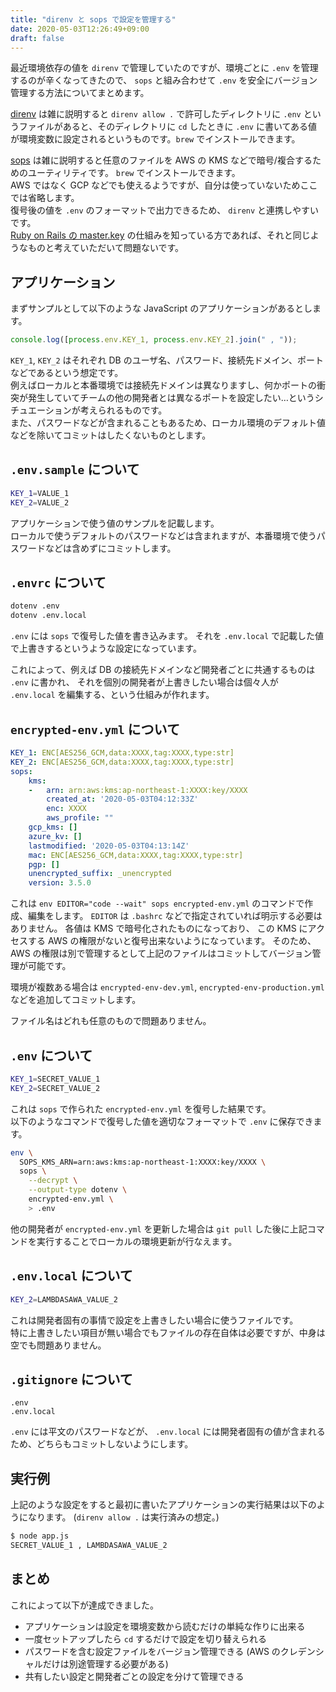 ```yaml
---
title: "direnv と sops で設定を管理する"
date: 2020-05-03T12:26:49+09:00
draft: false
---
```


最近環境依存の値を `direnv` で管理していたのですが、環境ごとに `.env` を管理するのが辛くなってきたので、 `sops` と組み合わせて `.env` を安全にバージョン管理する方法についてまとめます。

[direnv](https://github.com/direnv/direnv) は雑に説明すると `direnv allow .` で許可したディレクトリに `.env` というファイルがあると、そのディレクトリに `cd` したときに `.env` に書いてある値が環境変数に設定されるというものです。`brew` でインストールできます。  

[sops](https://github.com/mozilla/sops) は雑に説明すると任意のファイルを AWS の KMS などで暗号/複合するためのユーティリティです。 `brew` でインストールできます。  
AWS ではなく GCP などでも使えるようですが、自分は使っていないためここでは省略します。  
復号後の値を `.env` のフォーマットで出力できるため、 `direnv` と連携しやすいです。  
[Ruby on Rails の master.key](https://railsguides.jp/5_2_release_notes.html#credential%E7%AE%A1%E7%90%86) の仕組みを知っている方であれば、それと同じようなものと考えていただいて問題ないです。

## アプリケーション

まずサンプルとして以下のような JavaScript のアプリケーションがあるとします。

```javascript
console.log([process.env.KEY_1, process.env.KEY_2].join(" , "));
```

`KEY_1`, `KEY_2` はそれぞれ DB のユーザ名、パスワード、接続先ドメイン、ポートなどであるという想定です。  
例えばローカルと本番環境では接続先ドメインは異なりますし、何かポートの衝突が発生していてチームの他の開発者とは異なるポートを設定したい…というシチュエーションが考えられるものです。  
また、パスワードなどが含まれることもあるため、ローカル環境のデフォルト値などを除いてコミットはしたくないものとします。

## `.env.sample` について

```bash
KEY_1=VALUE_1
KEY_2=VALUE_2
```

アプリケーションで使う値のサンプルを記載します。  
ローカルで使うデフォルトのパスワードなどは含まれますが、本番環境で使うパスワードなどは含めずにコミットします。

## `.envrc` について

```bash
dotenv .env
dotenv .env.local
```

`.env` には `sops` で復号した値を書き込みます。
それを `.env.local` で記載した値で上書きするというような設定になっています。

これによって、例えば DB の接続先ドメインなど開発者ごとに共通するものは `.env` に書かれ、
それを個別の開発者が上書きしたい場合は個々人が `.env.local` を編集する、という仕組みが作れます。

## `encrypted-env.yml` について

```yaml
KEY_1: ENC[AES256_GCM,data:XXXX,tag:XXXX,type:str]
KEY_2: ENC[AES256_GCM,data:XXXX,tag:XXXX,type:str]
sops:
    kms:
    -   arn: arn:aws:kms:ap-northeast-1:XXXX:key/XXXX
        created_at: '2020-05-03T04:12:33Z'
        enc: XXXX
        aws_profile: ""
    gcp_kms: []
    azure_kv: []
    lastmodified: '2020-05-03T04:13:14Z'
    mac: ENC[AES256_GCM,data:XXXX,tag:XXXX,type:str]
    pgp: []
    unencrypted_suffix: _unencrypted
    version: 3.5.0
```

これは `env EDITOR="code --wait" sops encrypted-env.yml` のコマンドで作成、編集をします。
`EDITOR` は `.bashrc` などで指定されていれば明示する必要はありません。
各値は KMS で暗号化されたものになっており、 この KMS にアクセスする AWS の権限がないと復号出来ないようになっています。
そのため、 AWS の権限は別で管理するとして上記のファイルはコミットしてバージョン管理が可能です。

環境が複数ある場合は `encrypted-env-dev.yml`, `encrypted-env-production.yml` などを追加してコミットします。

ファイル名はどれも任意のもので問題ありません。

## `.env` について

```bash
KEY_1=SECRET_VALUE_1
KEY_2=SECRET_VALUE_2
```

これは `sops` で作られた `encrypted-env.yml` を復号した結果です。  
以下のようなコマンドで復号した値を適切なフォーマットで `.env` に保存できます。

```bash
env \
  SOPS_KMS_ARN=arn:aws:kms:ap-northeast-1:XXXX:key/XXXX \
  sops \
    --decrypt \
    --output-type dotenv \
    encrypted-env.yml \
    > .env
```

他の開発者が `encrypted-env.yml` を更新した場合は `git pull` した後に上記コマンドを実行することでローカルの環境更新が行なえます。

## `.env.local` について

```bash
KEY_2=LAMBDASAWA_VALUE_2
```

これは開発者固有の事情で設定を上書きしたい場合に使うファイルです。  
特に上書きしたい項目が無い場合でもファイルの存在自体は必要ですが、中身は空でも問題ありません。

## `.gitignore` について

```dotenv
.env
.env.local
```

`.env` には平文のパスワードなどが、 `.env.local` には開発者固有の値が含まれるため、どちらもコミットしないようにします。

## 実行例

上記のような設定をすると最初に書いたアプリケーションの実行結果は以下のようになります。
(`direnv allow .` は実行済みの想定。)

```bash
$ node app.js
SECRET_VALUE_1 , LAMBDASAWA_VALUE_2
```

## まとめ

これによって以下が達成できました。

- アプリケーションは設定を環境変数から読むだけの単純な作りに出来る
- 一度セットアップしたら `cd` するだけで設定を切り替えられる
- パスワードを含む設定ファイルをバージョン管理できる (AWS のクレデンシャルだけは別途管理する必要がある)
- 共有したい設定と開発者ごとの設定を分けて管理できる
